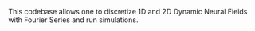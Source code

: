 This codebase allows one to discretize 1D and 2D Dynamic Neural Fields with Fourier Series and run simulations.
